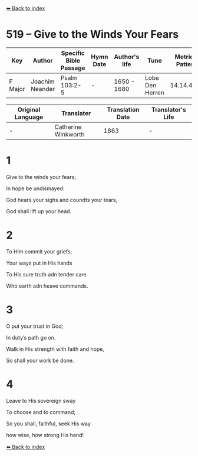 [⬅️ Back to index](../README.md)

# 519 – Give to the Winds Your Fears

Key | Author   | Specific Bible Passage     |Hymn Date |Author's life |Tune |Metrical Pattern   |Composer/Source                                                                                        
-- | --------- | ---------------------------|----------|--------------|-----|-------------------|-------------   
F Major  | Joachim Neander      | Psalm 103:2-5 | -  | 1650 - 1680 | Lobe Den Herren | 14.14.4.7.8 | Chorale Book for England, 1863 

Original Language | Translater | Translation Date   | Translater's Life     
----------------- | --------- | --------------------|-------------   
\-  | Catherine Winkworth      | 1863 | -  | 1827 - 1878 



# 1

Give to the winds your fears;

In hope be undismayed:

God hears your sighs and coundts your tears,

God shall lift up your head.



# 2

To Him commit your griefs;

Your ways put in His hands

To His sure truth adn tender care

Who earth adn heave commands.



# 3

O put your trust in God;

In duty’s path go on.

Walk in His strength with faith and hope,

So shall your work be done.



# 4

Leave to His sovereign sway

To choose and to command;

So you shall, faithful, seek His way

how wise, how strong His hand!

[⬅️ Back to index](../README.md)

